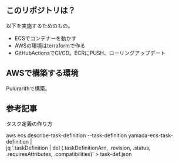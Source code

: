 ## このリポジトリは？

以下を実施するためのもの。

- ECSでコンテナーを動かす
- AWSの環境はterraformで作る
- GitHubActionsでCI/CD。ECRにPUSH、ローリングアップデート

## AWSで構築する環境

Pulurarithで構築。



## 参考記事

タスク定義の作り方

aws ecs describe-task-definition --task-definition yamada-ecs-task-definition | \
  jq '.taskDefinition | del (.taskDefinitionArn, .revision, .status, .requiresAttributes, .compatibilities)' > task-def.json
